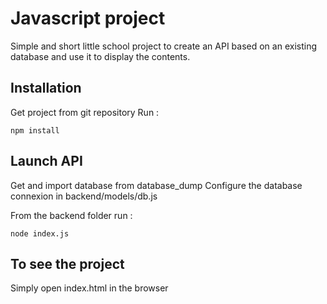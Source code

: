 # Javascript project

Simple and short little school project to create an API based on an existing database and use it to display the contents.

## Installation

Get project from git repository
Run :

```
npm install
```

## Launch API

Get and import database from database_dump
Configure the database connexion in backend/models/db.js

From the backend folder run :

```
node index.js
```

## To see the project

Simply open index.html in the browser
